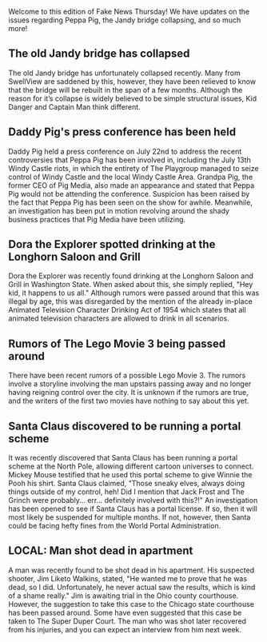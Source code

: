 Welcome to this edition of Fake News Thursday! We have updates on the issues regarding Peppa Pig, the Jandy bridge collapsing, and so much more!
## The old Jandy bridge has collapsed
The old Jandy bridge has unfortunately collapsed recently. Many from SwellView are saddened by this, however, they have been relieved to know that the bridge will be rebuilt in the span of a few months. Although the reason for it’s collapse is widely believed to be simple structural issues, Kid Danger and Captain Man think different.
## Daddy Pig's press conference has been held
Daddy Pig held a press conference on July 22nd to address the recent controversies that Peppa Pig has been involved in, including the July 13th Windy Castle riots, in which the entirety of The Playgroup managed to seize control of Windy Castle and the local Windy Castle Area. Grandpa Pig, the former CEO of Pig Media, also made an appearance and stated that Peppa Pig would not be attending the conference. Suspicion has been raised by the fact that Peppa Pig has been seen on the show for awhile. Meanwhile, an investigation has been put in motion revolving around the shady business practices that Pig Media have been utilizing.
## Dora the Explorer spotted drinking at the Longhorn Saloon and Grill
Dora the Explorer was recently found drinking at the Longhorn Saloon and Grill in Washington State. When asked about this, she simply replied, "Hey kid, it happens to us all." Although rumors were passed around that this was illegal by age, this was disregarded by the mention of the already in-place Animated Television Character Drinking Act of 1954 which states that all animated television characters are allowed to drink in all scenarios.
## Rumors of The Lego Movie 3 being passed around
There have been recent rumors of a possible Lego Movie 3. The rumors involve a storyline involving the man upstairs passing away and no longer having reigning control over the city. It is unknown if the rumors are true, and the writers of the first two movies have nothing to say about this yet.
## Santa Claus discovered to be running a portal scheme
It was recently discovered that Santa Claus has been running a portal scheme at the North Pole, allowing different cartoon universes to connect. Mickey Mouse testified that he used this portal scheme to give Winnie the Pooh his shirt. Santa Claus claimed, "Those sneaky elves, always doing things outside of my control, heh! Did I mention that Jack Frost and The Grinch were probably... err... definitely involved with this?!" An investigation has been opened to see if Santa Claus has a portal license. If so, then it will most likely be suspended for multiple months. If not, however, then Santa could be facing hefty fines from the World Portal Administration.
## LOCAL: Man shot dead in apartment
A man was recently found to be shot dead in his apartment. His suspected shooter, Jim Liketo Walkins, stated, "He wanted me to prove that he was dead, so I did. Unfortunately, he never actual saw the results, which is kind of a shame really." Jim is awaiting trial in the Ohio county courthouse. However, the suggestion to take this case to the Chicago state courthouse has been passed around. Some have even suggested that this case be taken to The Super Duper Court. The man who was shot later recovered from his injuries, and you can expect an interview from him next week.
